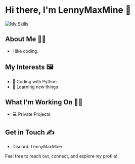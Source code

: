 # Hi there, I'm LennyMaxMine 👋

[![My Skills](https://skillicons.dev/icons?i=py,discord)](https://skillicons.dev)

## About Me 👨‍🦲
- I like coding.

## My Interests 🖼️
- 🌱 Coding with Python
- 📖 Learning new things

## What I'm Working On 👷‍♂️
- 💻 Private Projects

## Get in Touch ✍️
- Discord: LennyMaxMine

Feel free to reach out, connect, and explore my profile!

<!--
**LennyMaxMine/lennymaxmine** is a ✨ _special_ ✨ repository because its `README.md` (this file) appears on your GitHub profile.

Here are some ideas to get you started:

- 🔭 I’m currently working on ...
- 🌱 I’m currently learning ...
- 👯 I’m looking to collaborate on ...
- 🤔 I’m looking for help with ...
- 💬 Ask me about ...
- 📫 How to reach me: ...
- 😄 Pronouns: ...
- ⚡ Fun fact: ...
-->
